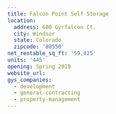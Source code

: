 ```yaml
---
title: Falcon Point Self Storage
location:
  address: 600 Gyrfalcon Ct.
  city: Windsor
  state: Colorado
  zipcode: '80550'
net_rentable_sq_ft: '59,425'
units: '445'
opening: Spring 2019
website_url:
gys_companies:
  - development
  - general-contracting
  - property-management
---
```


